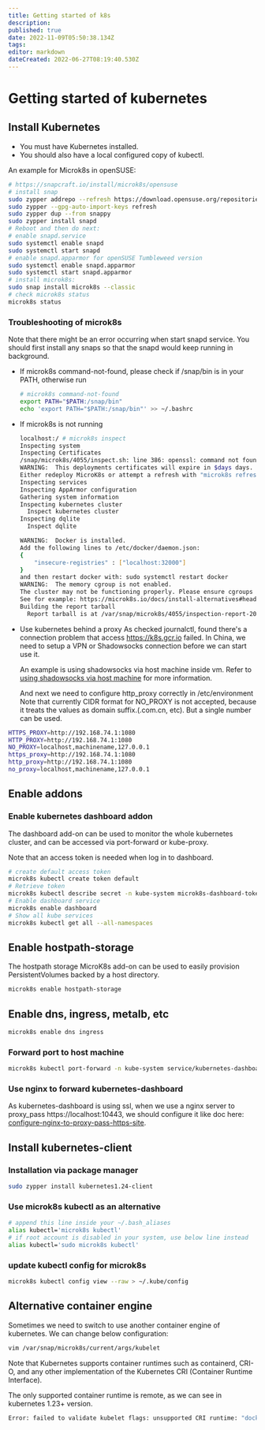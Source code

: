 ```yaml
---
title: Getting started of k8s
description: 
published: true
date: 2022-11-09T05:50:38.134Z
tags: 
editor: markdown
dateCreated: 2022-06-27T08:19:40.530Z
---
```


# Getting started of kubernetes
## Install Kubernetes
- You must have Kubernetes installed. 
- You should also have a local configured copy of kubectl.

An example for Microk8s in openSUSE:
```bash
# https://snapcraft.io/install/microk8s/opensuse
# install snap
sudo zypper addrepo --refresh https://download.opensuse.org/repositories/system:/snappy/openSUSE_Tumbleweed snappy
sudo zypper --gpg-auto-import-keys refresh
sudo zypper dup --from snappy
sudo zypper install snapd
# Reboot and then do next:
# enable snapd.service
sudo systemctl enable snapd
sudo systemctl start snapd
# enable snapd.apparmor for openSUSE Tumbleweed version
sudo systemctl enable snapd.apparmor
sudo systemctl start snapd.apparmor
# install microk8s:
sudo snap install microk8s --classic
# check microk8s status
microk8s status
```

### Troubleshooting of microk8s

Note that there might be an error occurring when start snapd service. You should first install any snaps so that the snapd would keep running in background.

- If microk8s command-not-found, please check if /snap/bin is in your PATH, otherwise run
  ```bash
  # microk8s command-not-found
  export PATH="$PATH:/snap/bin"
  echo 'export PATH="$PATH:/snap/bin"' >> ~/.bashrc
  ```
- If microk8s is not running
  ```bash
  localhost:/ # microk8s inspect 
  Inspecting system
  Inspecting Certificates
  /snap/microk8s/4055/inspect.sh: line 386: openssl: command not found
  WARNING:  This deployments certificates will expire in $days days. 
  Either redeploy MicroK8s or attempt a refresh with "microk8s refresh-certs"
  Inspecting services
  Inspecting AppArmor configuration
  Gathering system information
  Inspecting kubernetes cluster
    Inspect kubernetes cluster
  Inspecting dqlite
    Inspect dqlite

  WARNING:  Docker is installed. 
  Add the following lines to /etc/docker/daemon.json: 
  {
      "insecure-registries" : ["localhost:32000"] 
  }
  and then restart docker with: sudo systemctl restart docker
  WARNING:  The memory cgroup is not enabled. 
  The cluster may not be functioning properly. Please ensure cgroups are enabled 
  See for example: https://microk8s.io/docs/install-alternatives#heading--arm 
  Building the report tarball
    Report tarball is at /var/snap/microk8s/4055/inspection-report-20221017_162601.tar.gz
  ```

- Use kubernetes behind a proxy
	As checked journalctl, found there's a connection problem that access https://k8s.gcr.io failed. In China, we need to setup a VPN or Shadowsocks connection before we can start use it.

	An example is using shadowsocks via host machine inside vm. Refer to [using shadowsocks via host machine](/en/linux/using-shadow-socks-via-host-machine) for more information.
  
  And next we need to configure http_proxy correctly in /etc/environment
  Note that currently CIDR format for NO_PROXY is not accepted, because it treats the values as domain suffix.(.com.cn, etc). But a single number can be used.
```bash
HTTPS_PROXY=http://192.168.74.1:1080
HTTP_PROXY=http://192.168.74.1:1080
NO_PROXY=localhost,machinename,127.0.0.1
https_proxy=http://192.168.74.1:1080
http_proxy=http://192.168.74.1:1080
no_proxy=localhost,machinename,127.0.0.1
```
## Enable addons

### Enable kubernetes dashboard addon
The dashboard add-on can be used to monitor the whole kubernetes cluster, and can be accessed via port-forward or kube-proxy.

Note that an access token is needed when log in to dashboard.
```bash
# create default access token
microk8s kubectl create token default
# Retrieve token
microk8s kubectl describe secret -n kube-system microk8s-dashboard-token
# Enable dashboard service
microk8s enable dashboard
# Show all kube services
microk8s kubectl get all --all-namespaces
```

## Enable hostpath-storage
The hostpath storage MicroK8s add-on can be used to easily provision PersistentVolumes backed by a host directory. 
```bash
microk8s enable hostpath-storage
```

## Enable dns, ingress, metalb, etc
```bash
microk8s enable dns ingress
```

### Forward port to host machine
```bash
microk8s kubectl port-forward -n kube-system service/kubernetes-dashboard 10443:443
```

### Use nginx to forward kubernetes-dashboard
As kubernetes-dashboard is using ssl, when we use a nginx server to proxy_pass https://localhost:10443, we should configure it like doc here: [configure-nginx-to-proxy-pass-https-site](/en/nginx/configure-nginx-to-proxy-pass-https-site).

## Install kubernetes-client
### Installation via package manager
```bash
sudo zypper install kubernetes1.24-client
```
### Use microk8s kubectl as an alternative
```bash
# append this line inside your ~/.bash_aliases
alias kubectl='microk8s kubectl'
# if root account is disabled in your system, use below line instead
alias kubectl='sudo microk8s kubectl'
```

### update kubectl config for microk8s
```bash
microk8s kubectl config view --raw > ~/.kube/config
```

## Alternative container engine
Sometimes we need to switch to use another container engine of kubernetes. We can change below configuration:
```bash
vim /var/snap/microk8s/current/args/kubelet
```
Note that Kubernetes supports container runtimes such as containerd, CRI-O, and any other implementation of the Kubernetes CRI (Container Runtime Interface).

The only supported container runtime is remote, as we can see in kubernetes 1.23+ version.
```bash
Error: failed to validate kubelet flags: unsupported CRI runtime: "docker", only "remote" is currently supported
```